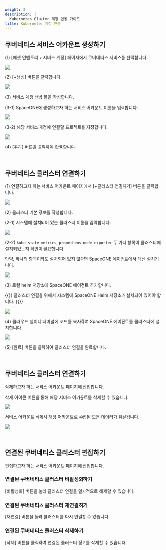 ```yaml
---
weight: 3
description: |
  Kubernetes Cluster 계정 연동 가이드
title: Kubernetes 계정 연동
---
```


## 쿠버네티스 서비스 어카운트 생성하기

(1) \[에셋 인벤토리 > 서비스 계정] 페이지에서 쿠버네티스 서비스를 선택합니다.

![](/guides/account-hierarchy/create-general-account-01-ko.png)

(2) \[+생성] 버튼을 클릭합니다.

![](/guides/account-hierarchy/create-general-account-02-ko.png)

(3) 서비스 계정 생성 폼을 작성합니다.

(3-1) SpaceONE에 생성하고자 하는 서비스 어카운트 이름을 입력합니다.

![](/guides/account-hierarchy/create-general-account-03-ko.png)

(3-2) 해당 서비스 계정에 연결할 프로젝트를 지정합니다.

![](/guides/account-hierarchy/create-general-account-04-ko.png)

(4) \[추가] 버튼을 클릭하여 완료합니다.

<br>

## 쿠버네티스 클러스터 연결하기

(1) 연결하고자 하는 서비스 어카운트 페이지에서 \[+클러스터 연결하기] 버튼을 클릭합니다.

![](/guides/account-hierarchy/connect-cluster-01-ko.png)

(2) 클러스터 기본 정보를 작성합니다.

(2-1) 시스템에 설치되어 있는 클러스터 이름을 입력합니다.

![](/guides/account-hierarchy/connect-cluster-02-ko.png)

(2-2) `kube-state-metrics`, `prometheus-node-exporter` 두 가지 항목이 클러스터에 설치되었는지 확인이 필요합니다.

만약, 하나의 항목이라도 설치되어 있지 않다면 SpaceONE 에이전트에서 대신 설치됩니다.

![](/guides/account-hierarchy/connect-cluster-03-ko.png)

(3) 로컬 helm 저장소에 SpaceONE 에이전트 추가합니다.

{{<alert title="">}}
클러스터 연결을 위해서 시스템에 SpaceONE Helm 저장소가 설치되어 있어야 합니다.
{{</alert>}}

![](/guides/account-hierarchy/connect-cluster-04-ko.png)

(4) 클라우드 셀이나 터미널에 코드를 복사하여 SpaceONE 에이전트를 클러스터에 설치합니다.

![](/guides/account-hierarchy/connect-cluster-05-ko.png)

(5) \[완료] 버튼을 클릭하여 클러스터 연결을 완료합니다.

<br>

## 쿠버네티스 클러스터 연결하기

삭제하고자 하는 서비스 어카운트 페이지에 진입합니다.

삭제 아이콘 버튼을 통해 해당 서비스 어카운트를 삭제할 수 있습니다.

![](/guides/account-hierarchy/delete-service-account-01-ko.png)

서비스 어카운트 삭제시 해당 어카운트로 수집된 모든 데이터가 유실됩니다.

![](/guides/account-hierarchy/delete-service-account-02-ko.png)

<br>

## 연결된 쿠버네티스 클러스터 편집하기

편집하고자 하는 서비스 어카운트 페이지에 진입합니다.

### 연결된 쿠버네티스 클러스터 비활성화하기

\[비활성화] 버튼을 눌러 클러스터 연결을 일시적으로 해제할 수 있습니다.

### 연결된 쿠버네티스 클러스터 재연결하기

\[재연결] 버튼을 눌러 클러스터를 다시 연결할 수 있습니다.

### 연결된 쿠버네티스 클러스터 삭제하기

\[삭제] 버튼을 클릭하여 연결된 클러스터 정보를 삭제할 수 있습니다.
